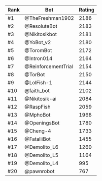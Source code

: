 Rank|Bot|Rating
---|---|---
#1|@TheFreshman1902|2186
#2|@ResoluteBot|2183
#3|@Nikitosikbot|2181
#4|@YoBot_v2|2180
#5|@ToromBot|2172
#6|@Intron014|2164
#7|@ReinforcementTrial|2154
#8|@TorBot|2150
#9|@LolFish-1|2144
#10|@faith_bot|2102
#11|@Nikitosik-ai|2084
#12|@RaspFish|2059
#13|@MphoBot|1968
#14|@OpeningsBot|1780
#15|@Cheng-4|1733
#16|@FataliiBot|1455
#17|@Demolito_L6|1260
#18|@Demolito_L5|1164
#19|@Demolito_L4|995
#20|@pawnrobot|767
